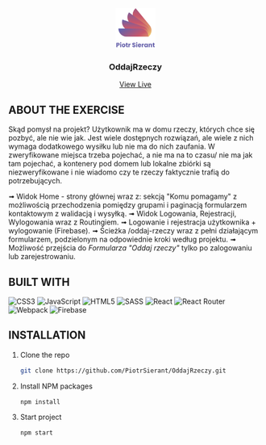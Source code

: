 <div align="center">
    <img src="https://github.com/PiotrSierant/portfolioWeb/blob/master/public/images/logo_darkblue.svg" alt="Logo" width="80" height="80">
    
<h3 align="center">OddajRzeczy
</h3>

<p align="center">
<a href="https://piotrsierant.github.io/OddajRzeczy/">View Live</a>
</p>

</div>

## ABOUT THE EXERCISE

Skąd pomysł na projekt?
Użytkownik ma w domu rzeczy, których chce się pozbyć, ale nie wie jak.
Jest wiele dostępnych rozwiązań, ale wiele z nich wymaga dodatkowego wysiłku lub nie ma do nich zaufania. W zweryfikowane miejsca trzeba pojechać, a nie ma na to czasu/ nie ma jak tam pojechać, a kontenery pod domem lub lokalne zbiórki są niezweryfikowane i nie wiadomo czy te rzeczy faktycznie trafią do potrzebujących.

➟ Widok Home - strony głównej wraz z: sekcją "Komu pomagamy" z możliwością przechodzenia pomiędzy grupami i paginacją formularzem kontaktowym z walidacją i wysyłką.
➟ Widok Logowania, Rejestracji, Wylogowania wraz z Routingiem.
➟ Logowanie i rejestracja użytkownika + wylogowanie (Firebase).
➟ Ścieżka /oddaj-rzeczy wraz z pełni działającym formularzem, podzielonym na odpowiednie kroki według projektu.
➟ Możliwość przejścia do *Formularza "Oddaj rzeczy"* tylko po zalogowaniu lub zarejestrowaniu.

## BUILT WITH

![CSS3](https://img.shields.io/badge/css3-%231572B6.svg?style=for-the-badge&logo=css3&logoColor=white) ![JavaScript](https://img.shields.io/badge/javascript-%23323330.svg?style=for-the-badge&logo=javascript&logoColor=%23F7DF1E) ![HTML5](https://img.shields.io/badge/html5-%23E34F26.svg?style=for-the-badge&logo=html5&logoColor=white) ![SASS](https://img.shields.io/badge/SASS-hotpink.svg?style=for-the-badge&logo=SASS&logoColor=white) ![React](https://img.shields.io/badge/react-%2320232a.svg?style=for-the-badge&logo=react&logoColor=%2361DAFB) ![React Router](https://img.shields.io/badge/React_Router-CA4245?style=for-the-badge&logo=react-router&logoColor=white) ![Webpack](https://img.shields.io/badge/webpack-%238DD6F9.svg?style=for-the-badge&logo=webpack&logoColor=black) ![Firebase](https://img.shields.io/badge/firebase-%23039BE5.svg?style=for-the-badge&logo=firebase)

## INSTALLATION

1. Clone the repo
   ```sh
   git clone https://github.com/PiotrSierant/OddajRzeczy.git
   ```
2. Install NPM packages
   ```sh
   npm install
   ```
3. Start project
   ```sh
   npm start
   ```
